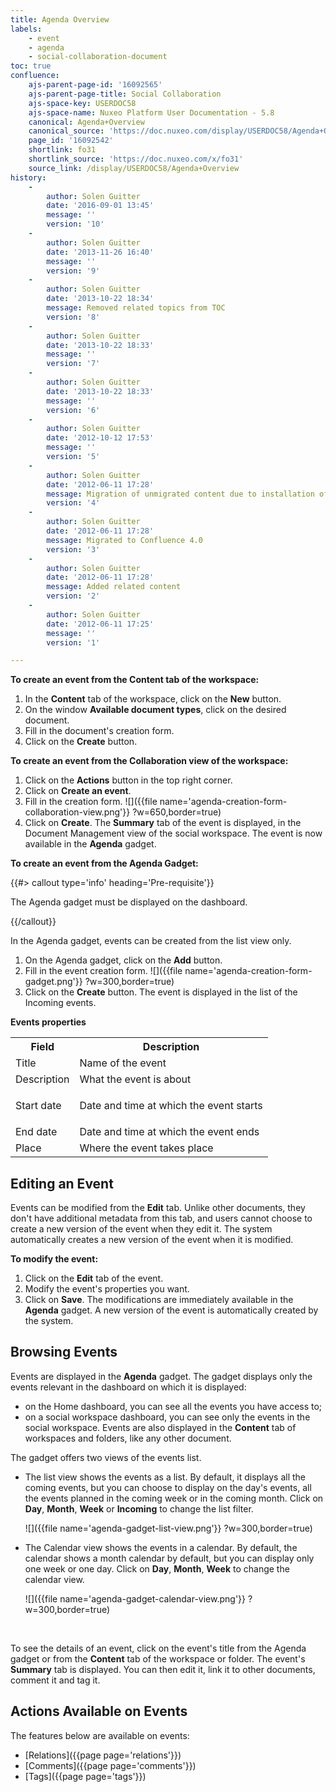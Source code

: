 ```yaml
---
title: Agenda Overview
labels:
    - event
    - agenda
    - social-collaboration-document
toc: true
confluence:
    ajs-parent-page-id: '16092565'
    ajs-parent-page-title: Social Collaboration
    ajs-space-key: USERDOC58
    ajs-space-name: Nuxeo Platform User Documentation - 5.8
    canonical: Agenda+Overview
    canonical_source: 'https://doc.nuxeo.com/display/USERDOC58/Agenda+Overview'
    page_id: '16092542'
    shortlink: fo31
    shortlink_source: 'https://doc.nuxeo.com/x/fo31'
    source_link: /display/USERDOC58/Agenda+Overview
history:
    - 
        author: Solen Guitter
        date: '2016-09-01 13:45'
        message: ''
        version: '10'
    - 
        author: Solen Guitter
        date: '2013-11-26 16:40'
        message: ''
        version: '9'
    - 
        author: Solen Guitter
        date: '2013-10-22 18:34'
        message: Removed related topics from TOC
        version: '8'
    - 
        author: Solen Guitter
        date: '2013-10-22 18:33'
        message: ''
        version: '7'
    - 
        author: Solen Guitter
        date: '2013-10-22 18:33'
        message: ''
        version: '6'
    - 
        author: Solen Guitter
        date: '2012-10-12 17:53'
        message: ''
        version: '5'
    - 
        author: Solen Guitter
        date: '2012-06-11 17:28'
        message: Migration of unmigrated content due to installation of a new plugin
        version: '4'
    - 
        author: Solen Guitter
        date: '2012-06-11 17:28'
        message: Migrated to Confluence 4.0
        version: '3'
    - 
        author: Solen Guitter
        date: '2012-06-11 17:28'
        message: Added related content
        version: '2'
    - 
        author: Solen Guitter
        date: '2012-06-11 17:25'
        message: ''
        version: '1'

---
```

**To create an event from the Content tab of the workspace:**

1.  In the **Content** tab of the workspace, click on the **New** button.
2.  On the window **Available document types**, click on the desired document.
3.  Fill in the document's creation form.
4.  Click on the **Create** button.

**To create an event from the Collaboration view of the workspace:**

1.  Click on the **Actions** button in the top right corner.
2.  Click on **Create an event**.
3.  Fill in the creation form.
    ![]({{file name='agenda-creation-form-collaboration-view.png'}} ?w=650,border=true)
4.  Click on **Create**.
    The **Summary** tab of the event is displayed, in the Document Management view of the social workspace.
    The event is now available in the **Agenda** gadget.

**To create an event from the Agenda Gadget:**

{{#> callout type='info' heading='Pre-requisite'}}

The Agenda gadget must be displayed on the dashboard.

{{/callout}}

In the Agenda gadget, events can be created from the list view only.

1.  On the Agenda gadget, click on the **Add** button.
2.  Fill in the event creation form.
    ![]({{file name='agenda-creation-form-gadget.png'}} ?w=300,border=true)
3.  Click on the **Create** button.
    The event is displayed in the list of the Incoming events.

**Events properties**

<table><tbody><tr><th colspan="1">Field</th><th colspan="1">Description</th></tr><tr><td colspan="1">Title</td><td colspan="1">Name of the event</td></tr><tr><td colspan="1">Description</td><td colspan="1">What the event is about</td></tr><tr><td colspan="1">Start date</td><td colspan="1">

Date and time at which the event starts

</td></tr><tr><td colspan="1">End date</td><td colspan="1">Date and time at which the event ends</td></tr><tr><td colspan="1">Place</td><td colspan="1">Where the event takes place</td></tr></tbody></table>

## Editing an Event

Events can be modified from the **Edit** tab. Unlike other documents, they don't have additional metadata from this tab, and users cannot choose to create a new version of the event when they edit it. The system automatically creates a new version of the event when it is modified.

**To modify the event:**

1.  Click on the **Edit** tab of the event.
2.  Modify the event's properties you want.
3.  Click on **Save**.
    The modifications are immediately available in the **Agenda** gadget. A new version of the event is automatically created by the system.

## Browsing Events

Events are displayed in the **Agenda** gadget. The gadget displays only the events relevant in the dashboard on which it is displayed:

*   on the Home dashboard, you can see all the events you have access to;
*   on a social workspace dashboard, you can see only the events in the social workspace.
    Events are also displayed in the **Content** tab of workspaces and folders, like any other document.

The gadget offers two views of the events list.

*   The list view shows the events as a list. By default, it displays all the coming events, but you can choose to display on the day's events, all the events planned in the coming week or in the coming month. Click on **Day**, **Month**, **Week** or **Incoming** to change the list filter.

    ![]({{file name='agenda-gadget-list-view.png'}} ?w=300,border=true)
*   The Calendar view shows the events in a calendar. By default, the calendar shows a month calendar by default, but you can display only one week or one day. Click on **Day**, **Month**, **Week** to change the calendar view.

    ![]({{file name='agenda-gadget-calendar-view.png'}} ?w=300,border=true)

    &nbsp;

To see the details of an event, click on the event's title from the Agenda gadget or from the **Content** tab of the workspace or folder. The event's **Summary** tab is displayed. You can then edit it, link it to other documents, comment it and tag it.

## Actions Available on Events

The features below are available on events:

*   [Relations]({{page page='relations'}})
*   [Comments]({{page page='comments'}})
*   [Tags]({{page page='tags'}})

&nbsp;
